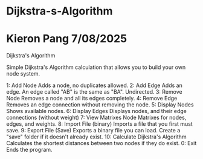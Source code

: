 # Dijkstra-s-Algorithm
# Kieron Pang 7/08/2025
Dijkstra's Algorithm

Simple Dijkstra's Algorithm calculation that allows you to build your own node system.

1: Add Node
  Adds a node, no duplicates allowed.
2: Add Edge
  Adds an edge. An edge called "AB" is the same as "BA". Undirected.
3: Remove Node
  Removes a node and all its edges completely.
4: Remove Edge
  Removes an edge connection without removing the node.
5: Display Nodes
  Shows available nodes.
6: Display Edges
  Displays nodes, and their edge connections (without weight)
7: View Matrixes
  Node Matrixes for nodes, edges, and weights.
8: Import File (binary)
  Imports a file that you first must save.
9: Export File (Save)
  Exports a binary file you can load. Create a "save" folder if it doesn't already exist.
10: Calculate Dijkstra's Algorithm
  Calculates the shortest distances between two nodes if they do exist.
0: Exit
  Ends the program.
